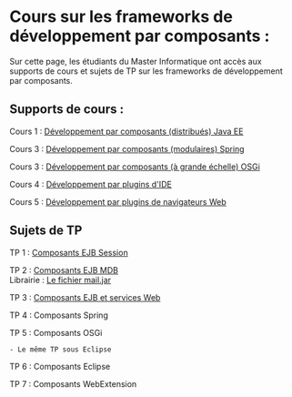 # Cours sur les frameworks de développement par composants :
Sur cette page, les étudiants du Master Informatique ont accès aux supports de cours et sujets de TP sur les frameworks de développement par composants.
## Supports de cours :
   Cours 1 : [Développement par composants (distribués) Java EE](./cours/cours1.pdf)
   
   Cours 3 : [Développement par composants (modulaires) Spring](./cours/cours2.pdf)
   
   Cours 3 : [Développement par composants (à grande échelle) OSGi](./cours/cours3.pdf)
   
   Cours 4 : [Développement par plugins d'IDE](./cours/cours4.pdf)
   
   Cours 5 : [Développement par plugins de navigateurs Web](./cours/cours5.pdf)

## Sujets de TP
  TP 1 : [Composants EJB Session](./tp/01_ejb/tp_ejb1.pdf)
  
  TP 2 : [Composants EJB MDB](./tp/01_ejb/tp_ejb2.pdf)<br/>
    Librairie : [Le fichier mail.jar](./tp/01_ejb/lib/mail.jar)
    
  TP 3 : [Composants EJB et services Web](./tp/01_ejb/tp_ejb3.pdf)
  
  TP 4 : Composants Spring
  
  TP 5 : Composants OSGi
  
    - Le même TP sous Eclipse
    
  TP 6 : Composants Eclipse
  
  TP 7 : Composants WebExtension 